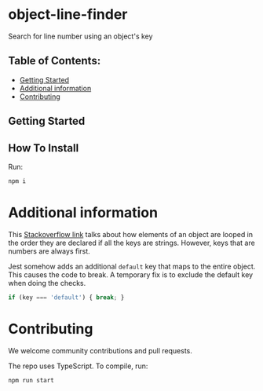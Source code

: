 # object-line-finder
Search for line number using an object's key

## Table of Contents:

* [Getting Started](#Gettingstarted)
* [Additional information](#additional)
* [Contributing](#Contributing)

## Getting Started <a name="Gettingstarted"></a>

## How To Install

Run:

```bash
npm i
```

# Additional information <a name="additional"></a>

This [Stackoverflow link](https://stackoverflow.com/questions/280713/elements-order-in-a-for-in-loop) talks about how elements of an object are looped in the order they are declared if all the keys are strings. However, keys that are numbers are always first.

Jest somehow adds an additional `default` key that maps to the entire object. This causes the code to break. A temporary fix is to exclude the default key when doing the checks.

```typescript
if (key === 'default') { break; }
```

# Contributing <a name="Contributing"></a>

We welcome community contributions and pull requests.

The repo uses TypeScript. To compile, run:

```bash
npm run start
```
